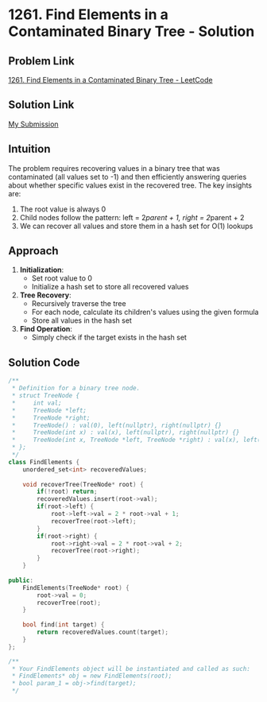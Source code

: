 # 1261. Find Elements in a Contaminated Binary Tree - Solution

## Problem Link
[1261. Find Elements in a Contaminated Binary Tree - LeetCode](https://leetcode.com/problems/find-elements-in-a-contaminated-binary-tree/)

## Solution Link
[My Submission](https://leetcode.com/problems/find-elements-in-a-contaminated-binary-tree/submissions/1639601770)

## Intuition
The problem requires recovering values in a binary tree that was contaminated (all values set to -1) and then efficiently answering queries about whether specific values exist in the recovered tree. The key insights are:
1. The root value is always 0
2. Child nodes follow the pattern: left = 2*parent + 1, right = 2*parent + 2
3. We can recover all values and store them in a hash set for O(1) lookups

## Approach
1. **Initialization**:
   - Set root value to 0
   - Initialize a hash set to store all recovered values
2. **Tree Recovery**:
   - Recursively traverse the tree
   - For each node, calculate its children's values using the given formula
   - Store all values in the hash set
3. **Find Operation**:
   - Simply check if the target exists in the hash set

## Solution Code
```cpp
/**
 * Definition for a binary tree node.
 * struct TreeNode {
 *     int val;
 *     TreeNode *left;
 *     TreeNode *right;
 *     TreeNode() : val(0), left(nullptr), right(nullptr) {}
 *     TreeNode(int x) : val(x), left(nullptr), right(nullptr) {}
 *     TreeNode(int x, TreeNode *left, TreeNode *right) : val(x), left(left), right(right) {}
 * };
 */
class FindElements {
    unordered_set<int> recoveredValues;
    
    void recoverTree(TreeNode* root) {
        if(!root) return;
        recoveredValues.insert(root->val);
        if(root->left) {
            root->left->val = 2 * root->val + 1;
            recoverTree(root->left);
        }
        if(root->right) {
            root->right->val = 2 * root->val + 2;
            recoverTree(root->right);
        }
    }
    
public:
    FindElements(TreeNode* root) {
        root->val = 0;
        recoverTree(root);
    }
    
    bool find(int target) {
        return recoveredValues.count(target);
    }
};

/**
 * Your FindElements object will be instantiated and called as such:
 * FindElements* obj = new FindElements(root);
 * bool param_1 = obj->find(target);
 */
